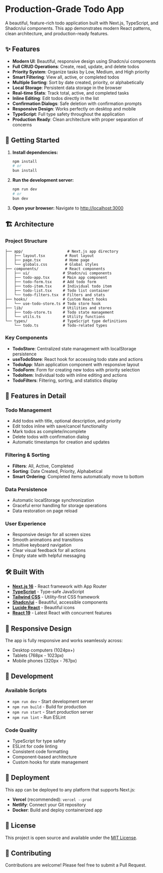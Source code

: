 # Production-Grade Todo App

A beautiful, feature-rich todo application built with Next.js, TypeScript, and Shadcn/ui components. This app demonstrates modern React patterns, clean architecture, and production-ready features.

## ✨ Features

- **Modern UI**: Beautiful, responsive design using Shadcn/ui components
- **Full CRUD Operations**: Create, read, update, and delete todos
- **Priority System**: Organize tasks by Low, Medium, and High priority
- **Smart Filtering**: View all, active, or completed todos
- **Multiple Sorting**: Sort by date created, priority, or alphabetically
- **Local Storage**: Persistent data storage in the browser
- **Real-time Stats**: Track total, active, and completed tasks
- **Inline Editing**: Edit todos directly in the list
- **Confirmation Dialogs**: Safe deletion with confirmation prompts
- **Responsive Design**: Works perfectly on desktop and mobile
- **TypeScript**: Full type safety throughout the application
- **Production Ready**: Clean architecture with proper separation of concerns

## 🚀 Getting Started

1. **Install dependencies:**
   ```bash
   npm install
   # or
   bun install
   ```

2. **Run the development server:**
   ```bash
   npm run dev
   # or
   bun dev
   ```

3. **Open your browser:**
   Navigate to [http://localhost:3000](http://localhost:3000)

## 🏗️ Architecture

### Project Structure
```
├── app/                    # Next.js app directory
│   ├── layout.tsx         # Root layout
│   ├── page.tsx           # Home page
│   └── globals.css        # Global styles
├── components/            # React components
│   ├── ui/               # Shadcn/ui components
│   ├── todo-app.tsx      # Main app component
│   ├── todo-form.tsx     # Add todo form
│   ├── todo-item.tsx     # Individual todo item
│   ├── todo-list.tsx     # Todo list container
│   └── todo-filters.tsx  # Filters and stats
├── hooks/                # Custom React hooks
│   └── use-todo-store.ts # Todo store hook
├── lib/                  # Utilities and stores
│   ├── todo-store.ts     # Todo state management
│   └── utils.ts          # Utility functions
└── types/                # TypeScript type definitions
    └── todo.ts           # Todo-related types
```

### Key Components

- **TodoStore**: Centralized state management with localStorage persistence
- **useTodoStore**: React hook for accessing todo state and actions
- **TodoApp**: Main application component with responsive layout
- **TodoForm**: Form for creating new todos with priority selection
- **TodoItem**: Individual todo with inline editing and actions
- **TodoFilters**: Filtering, sorting, and statistics display

## 🎯 Features in Detail

### Todo Management
- Add todos with title, optional description, and priority
- Edit todos inline with save/cancel functionality
- Mark todos as complete/incomplete
- Delete todos with confirmation dialog
- Automatic timestamps for creation and updates

### Filtering & Sorting
- **Filters**: All, Active, Completed
- **Sorting**: Date Created, Priority, Alphabetical
- **Smart Ordering**: Completed items automatically move to bottom

### Data Persistence
- Automatic localStorage synchronization
- Graceful error handling for storage operations
- Data restoration on page reload

### User Experience
- Responsive design for all screen sizes
- Smooth animations and transitions
- Intuitive keyboard navigation
- Clear visual feedback for all actions
- Empty state with helpful messaging

## 🛠️ Built With

- **[Next.js 16](https://nextjs.org/)** - React framework with App Router
- **[TypeScript](https://www.typescriptlang.org/)** - Type-safe JavaScript
- **[Tailwind CSS](https://tailwindcss.com/)** - Utility-first CSS framework
- **[Shadcn/ui](https://ui.shadcn.com/)** - Beautiful, accessible components
- **[Lucide React](https://lucide.dev/)** - Beautiful icons
- **[React 19](https://react.dev/)** - Latest React with concurrent features

## 📱 Responsive Design

The app is fully responsive and works seamlessly across:
- Desktop computers (1024px+)
- Tablets (768px - 1023px)
- Mobile phones (320px - 767px)

## 🔧 Development

### Available Scripts

- `npm run dev` - Start development server
- `npm run build` - Build for production
- `npm run start` - Start production server
- `npm run lint` - Run ESLint

### Code Quality

- TypeScript for type safety
- ESLint for code linting
- Consistent code formatting
- Component-based architecture
- Custom hooks for state management

## 🚀 Deployment

This app can be deployed to any platform that supports Next.js:

- **Vercel** (recommended): `vercel --prod`
- **Netlify**: Connect your Git repository
- **Docker**: Build and deploy containerized app

## 📄 License

This project is open source and available under the [MIT License](LICENSE).

## 🤝 Contributing

Contributions are welcome! Please feel free to submit a Pull Request.
